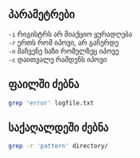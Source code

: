 ## პარამეტრები
`-i` რიგისტრს არ მიაქციო ყურადღება <br>
`-r` ერთს რომ იპოვი, არ გაჩერდე <br>
`-n` მაჩვენე ხაზი რომელზეც იპოვე <br>
`-c` დაითვალე რამდენს იპოვი <br>



## ფაილში ძებნა
```bash
grep 'error' logfile.txt
```

## საქაღალდეში ძებნა
```bash
grep -r 'pattern' directory/
```
